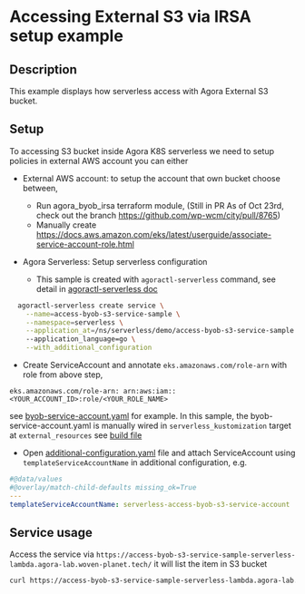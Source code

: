 # Accessing External S3 via IRSA setup example

## Description
This example displays how serverless access with Agora External S3 bucket.

## Setup
To accessing S3 bucket inside Agora K8S serverless we need to setup policies in external AWS account you can either

* External AWS account: to setup the account that own bucket choose between,
  * Run agora_byob_irsa terraform module, (Still in PR As of Oct 23rd, check out the branch https://github.com/wp-wcm/city/pull/8765)
  * Manually create https://docs.aws.amazon.com/eks/latest/userguide/associate-service-account-role.html

* Agora Serverless: Setup serverless configuration
  * This sample is created with `agoractl-serverless` command, see detail in [agoractl-serverless doc](../../../../../../ns/agoractl/docs/plugins/07_agoractl_serverless.md)
```sh
  agoractl-serverless create service \
    --name=access-byob-s3-service-sample \
    --namespace=serverless \
    --application_at=/ns/serverless/demo/access-byob-s3-service-sample \ 
    --application_language=go \
    --with_additional_configuration
```
  * Create ServiceAccount and annotate  `eks.amazonaws.com/role-arn` with role from above step, 
```
eks.amazonaws.com/role-arn: arn:aws:iam::<YOUR_ACCOUNT_ID>:role/<YOUR_ROLE_NAME>
```
  see [byob-service-account.yaml](./byob-service-account.yaml) for example. In this sample, the byob-service-account.yaml is manually wired in `serverless_kustomization` target at `external_resources` see [build file](./BUILD)
  * Open [additional-configuration.yaml](./additional-configuration.yaml) file and attach ServiceAccount using `templateServiceAccountName` in additional configuration, e.g.
  ```yaml
#@data/values
#@overlay/match-child-defaults missing_ok=True
---
templateServiceAccountName: serverless-access-byob-s3-service-account
  ```

## Service usage
Access the service via `https://access-byob-s3-service-sample-serverless-lambda.agora-lab.woven-planet.tech/`
it will list the item in S3 bucket

```sh
curl https://access-byob-s3-service-sample-serverless-lambda.agora-lab.woven-planet.tech/
```